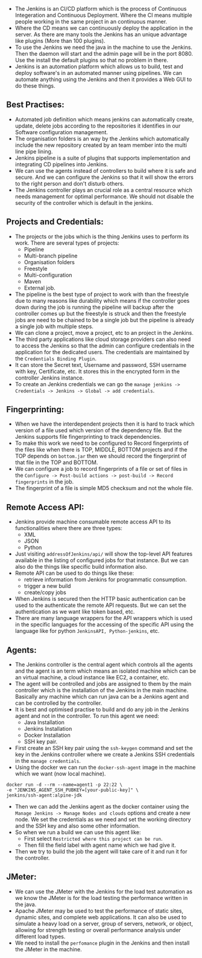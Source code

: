 - The Jenkins is an CI/CD platform which is the process of Continuous Integeration and Continuous Deployment. Where the CI means multiple people working in the same project in an continuous manner.
- Where the CD means we can continuously deploy the application in the server. As there are many tools the Jenkins has an unique advantage like plugins (More than 100 plugins). 
- To use the Jenkins we need the java in the machine to use the Jenkins. Then the daemon will start and the admin page will be in the port 8080. Use the install the default plugins so that no problem in there.
- Jenkins is an automation platform which allows us to build, test and deploy software's in an automated manner using pipelines. We can automate anything using the Jenkins and then it provides a Web GUI to do these things. 
## Best Practises:
- Automated job definition which means jenkins can automatically create, update, delete jobs according to the repositories it identifies in our Software configuration management.
- The organisation folders is an way by the Jenkins which automatically include the new repository created by an team member into the multi line pipe lining.
- Jenkins pipeline is a suite of plugins that supports implementation and integrating CD  pipelines into Jenkins.
- We can use the agents instead of controllers to build where it is safe and secure. And we can configure the Jenkins so that it will show the errors to the right person and don't disturb others.
- The Jenkins controller plays an crucial role as a central resource which needs management for optimal performance. We should not disable the security of the controller which is default in the jenkins.
## Projects and Credentials:
- The projects or the jobs which is the thing Jenkins uses to perform its work. There are several types of projects:
	- Pipeline
	- Multi-branch pipeline
	- Organisation folders
	- Freestyle
	- Multi-configuration
	- Maven
	- External job.
- The pipeline is the best type of project to work with than the freestyle due to many reasons like durability which means if the controller goes down during the job is running the pipeline will backup after the controller comes up but the freestyle is struck and then the freestyle jobs are need to be chained to be a single job but the pipeline is already a single job with multiple steps.
- We can clone a project, move a project, etc to an project in the Jenkins.  
- The third party applications like cloud storage providers can also need to access the Jenkins so that the admin can configure credentials in the application for the dedicated users. The credentials are maintained by the `Credentials Binding Plugin`.
- It can store the Secret text, Username and password, SSH username with key, Certificate, etc. It stores this in the encrypted form in the controller Jenkins instance.
- To create an Jenkins credentials we can go the `manage jenkins -> Credentials -> Jenkins -> Global -> add credentials`.
## Fingerprinting:
- When we have the interdependent projects then it is hard to track which version of a file used which version of the dependency file. But the Jenkins supports file fingerprinting to track dependencies.
- To make this work we need to be configured to Record fingerprints of the files like when there is TOP, MIDDLE, BOTTOM projects and if the TOP depends on `bottom.jar` then we should record the fingerprint of that file in the TOP and BOTTOM.
- We can configure a job to record fingerprints of a file or set of files in the `Configure -> Post-build actions -> post-build -> Record fingerprints` in the job.
- The fingerprint of a file is simple MD5 checksum and not the whole file. 
## Remote Access API:
- Jenkins provide machine consumable remote access API to its functionalities where there are three types:
	- XML
	- JSON
	- Python
- Just visiting `addressOfJenkins/api/` will show the top-level API features available in the listing of configured jobs for that instance. But we can also do the things like specific build information also.
- Remote API can be used to do things like these:
	- retrieve information from Jenkins for programmatic consumption.
	- trigger a new build
	- create/copy jobs
- When Jenkins is secured then the HTTP basic authentication can be used to the authenticate the remote API requests. But we can set the authentication as we want like token based, etc. 
- There are many language wrappers for the API wrappers which is used in the specific languages for the accessing of the specific API using the language like for python `JenkinsAPI, Python-jenkins`, etc.
## Agents:
- The Jenkins controller is the central agent which controls all the agents and the agent is an term which means an isolated machine which can be an virtual machine, a cloud instance like EC2, a container, etc. 
- The agent will be controlled and jobs are assigned to them by the main controller which is the installation of the Jenkins in the main machine. Basically any machine which can run java can be a Jenkins agent and can be controlled by the controller.
- It is best and optimised practise to build and do any job in the Jenkins agent and not in the controller. To run this agent we need:
	- Java Installation
	- Jenkins Installation
	- Docker Installation
	- SSH key pair.
- First create an SSH key pair using the `ssh-keygen` command and set the key in the Jenkins controller where we create a Jenkins SSH credentials in the `manage credentials`.
- Using the docker we can run the `docker-ssh-agent` image in the machine which we want (now local machine).
```
docker run -d --rm --name=agent1 -p 22:22 \
-e "JENKINS_AGENT_SSH_PUBKEY=[your-public-key]" \
jenkins/ssh-agent:alpine-jdk
```
- Then we can add the Jenkins agent as the docker container using the `Manage Jenkins -> Manage Nodes and clouds` options and create a new node. We set the credentials as we need and set the working directory and the SSH key and also some other information.
- So when we run a build we can use this agent like:
	- First select `Restricted where this project can be run`.
	- Then fill the field label with agent name which we had give it.
- Then we try to build the job the agent will take care of it and run it for the controller.
## JMeter:
- We can use the JMeter with the Jenkins for the load test automation as we know the JMeter is for the load testing the performance written in the java.
- Apache JMeter may be used to test the performance of static sites, dynamic sites, and complete web applications. It can also be used to simulate a heavy load on a server, group of servers, network, or object, allowing for strength testing or overall performance analysis under different load types.
- We need to install the `perfomance` plugin in the Jenkins and then install the JMeter in the machine.
